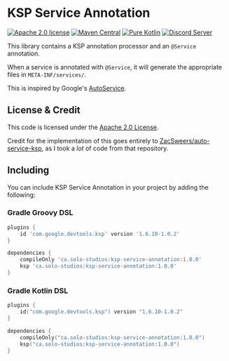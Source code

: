 # KSP Service Annotation

[![Apache 2.0 license](https://img.shields.io/badge/License-Apache%202.0-blue.svg?style=for-the-badge)](LICENSE)
[![Maven Central](https://img.shields.io/maven-central/v/ca.solo-studios/ksp-service-annotation.svg?style=for-the-badge&label=Maven%20Central)](https://search.maven.org/search?q=g:ca.solo-studios%20a:ksp-service-annotation)
[![Pure Kotlin](https://img.shields.io/badge/100%25-kotlin-blue.svg?style=for-the-badge)](https://kotlinlang.org/)
[![Discord Server](https://img.shields.io/discord/871114669761372221?color=7389D8&label=Discord&logo=discord&logoColor=8fa3ff&style=for-the-badge)](https://discord.solo-studios.ca)

This library contains a KSP annotation processor and an `@Service` annotation.

When a service is annotated with `@Service`, it will generate the appropriate files in `META-INF/services/`.

This is inspired by Google's [AutoService](https://github.com/google/auto/tree/master/service).

## License & Credit

This code is licensed under the [Apache 2.0 License](https://www.apache.org/licenses/LICENSE-2.0).

Credit for the implementation of this goes entirely to
[ZacSweers/auto-service-ksp](https://github.com/ZacSweers/auto-service-ksp), as I took a *lot* of code from that
repository.

## Including

You can include KSP Service Annotation in your project by adding the following:

### Gradle Groovy DSL

```groovy
plugins {
    id 'com.google.devtools.ksp' version '1.6.10-1.0.2'
}

dependencies {
    compileOnly 'ca.solo-studios:ksp-service-annotation:1.0.0'
    ksp 'ca.solo-studios:ksp-service-annotation:1.0.0'
}
```

### Gradle Kotlin DSL

```kotlin
plugins {
    id("com.google.devtools.ksp") version "1.6.10-1.0.2"
}

dependencies {
    compileOnly("ca.solo-studios:ksp-service-annotation:1.0.0")
    ksp("ca.solo-studios:ksp-service-annotation:1.0.0")
}
```
